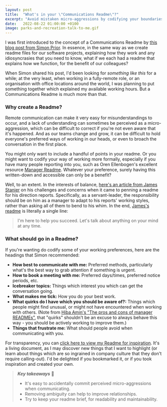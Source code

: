 ```yaml
---
layout: post
title:  "What's in your \"Communications Readme\"?"
excerpt: "Avoid mistaken micro-aggressions by codifying your boundaries."
date:   2022-08-22 01:00:00 +0100
image: parks-and-recreation-talk-to-me.gif
---
```


I was first introduced to the concept of a Communications Readme by [this blog post from Simon Prior](https://simon-prior.uk/2021/07/05/introducing-the-communications-readme/). In essence, in the same way as we create readme files for our software projects, explaining how they work and any idiosyncrasies that you need to know, what if we each had a readme that explains how we function, for the benefit of our colleagues?

When Simon shared his post, I'd been looking for _something like this_ for a while; at the very least, when working in a fully-remote role, or an organisation with office locations around the world, I was planning to put something together which explained my available working hours. But a Communications Readme is much more than that.

### Why create a Readme?

Remote communication can make it very easy for misunderstandings to occur, and a lack of understanding can sometimes be perceived as a micro-aggression, which can be difficult to correct if you're not even aware that it's happened. And as our teams change and grow, it can be difficult to hold everyone's preferred ways of working in our heads, or even to broach the conversation in the first place.

You might only want to include a handful of points in your readme. Or you might want to codify your way of working more formally, especially if you have many people reporting into you, such as Oren Ellenbogen's excellent resource [Manager Readme](https://managerreadme.com/). Whatever your preference, surely having this written-down and accessible can only be a benefit?

Well, to an extent. In the interests of balance, [here's an article from James Stanier](https://www.theengineeringmanager.com/growth/why-i-couldnt-write-a-manager-readme/) on his challenges and concerns when it came to penning a readme for his direction reports. Specifically, as a servant-leader, the responsibility should be on him as a manager to adapt to his reports' working styles, rather than asking all of them to bend to his whim. In the end, [James's readme](https://github.com/jstanier/manager-README/blob/master/README.md) is literally a single line:

> I'm here to help you succeed. Let's talk about anything on your mind at any time.

### What should go in a Readme?

If you're wanting do codify some of your working preferences, here are the headings that Simon recommended:

* **How best to communicate with me:** Preferred methods, particularly what's the best way to grab attention if something is urgent.
* **How to book a meeting with me:** Preferred days/times, preferred notice periods, etc.
* **Icebreaker topics:** Things which interest you which can get the conversation going.
* **What makes me tick:** How you do your best work.
* **What quirks do I have which you should be aware of?:** Things which people might find unusual, or might not have encountered when working with others. (Note from [Hiba Amin's "The pros and cons of manager READMEs"](https://hypercontext.com/blog/communication/manager-readme), that "quirks" shouldn't be an excuse to always behave this way - you should be actively working to improve them.)
* **Things that frustrate me:** What should people avoid when communicating with you.

For transparency, you can [click here to view my Readme for inspiration](https://github.com/neilstudd/neilstudd/blob/main/CommunicationsReadme.md). It's a living document, as I may discover new things that I want to highlight (or learn about things which are so ingrained in company culture that they don't require calling-out). I'd be delighted if you bookmarked it, or if you took inspiration and created your own.

> **_Key takeaways_** 📝  
> * It's easy to accidentally commit perceived micro-aggressions when communicating.
> * Removing ambiguity can help to improve relationships.
> * Try to keep your readme brief, for readability and maintainability.